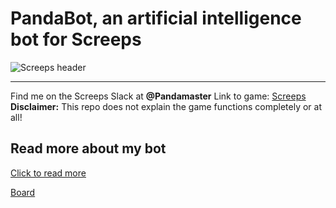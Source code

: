 # PandaBot, an artificial intelligence bot for Screeps

![Screeps header](https://cdn.akamai.steamstatic.com/steam/apps/464350/header.jpg)

---
Find me on the Screeps Slack at **@Pandamaster**
Link to game: [Screeps](https://screeps.com)
**Disclaimer:** This repo does not explain the game functions completely or at all!

## Read more about my bot

[Click to read more](https://pandabot.readthedocs.io/en/latest/)

[Board](https://app.gitkraken.com/glo/board/YB7eUM0RFgBXNrw-)
